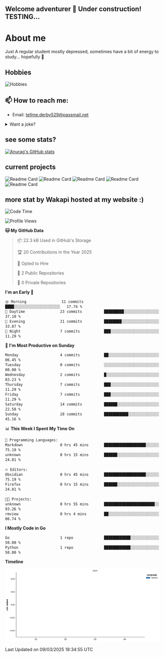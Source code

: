 ## Welcome adventurer 👋  Under construction!  TESTING...  

# About me
Just A regular student mostly depressed, sometimes have a bit of energy to study... hopefully 🥲
## Hobbies
 ![Hobbies](https://img.shields.io/badge/Hobbies-Reading%20|%20Tar%20|%20Gym%20|%20Cooking%20|%20Walk'nTalk-FF69B4?style=for-the-badge&color=red)

## 📫 How to reach me: 
-  Email: tellme.derby529@passmail.net
<details>
 
<summary>Want a joke?</summary>

<!-- Start of jokes card -->
Thanks to <img width="20" hight="20" alt="github_ABSphreak_profile_picture" src="https://github.com/ABSphreak.png">
</br>
<img width="2000" hight="2000" src="https://readme-jokes.vercel.app/api">
<!-- end of jokes card -->

</details>

## see some stats?
[![Anurag's GitHub stats](https://github-readme-stats.vercel.app/api?username=jstMW&theme=ambient_gradient)]()

## current projects 
![Readme Card](https://github-readme-stats.vercel.app/api/pin/?username=jstMW&repo=NoobyAPI&theme=ambient_gradient)
![Readme Card](https://github-readme-stats.vercel.app/api/pin/?username=jstMW&repo=newface&theme=ambient_gradient)
![Readme Card](https://github-readme-stats.vercel.app/api/pin/?username=jstMW&repo=newsoul&theme=ambient_gradient)
![Readme Card](https://github-readme-stats.vercel.app/api/pin/?username=jstMW&repo=tackleet&theme=ambient_gradient)
![Readme Card](https://github-readme-stats.vercel.app/api/pin/?username=jstMW&repo=waka-readme-stats&theme=ambient_gradient)



## more stat by Wakapi hosted at my website :)
<!--START_SECTION:waka-->
![Code Time](http://img.shields.io/badge/Code%20Time-37%20hrs%2044%20mins-blue)

![Profile Views](http://img.shields.io/badge/Profile%20Views-0-blue)

**🐱 My GitHub Data** 

> 📦 22.3 kB Used in GitHub's Storage 
 > 
> 🏆 20 Contributions in the Year 2025
 > 
> 💼 Opted to Hire
 > 
> 📜 2 Public Repositories 
 > 
> 🔑 0 Private Repositories 
 > 
**I'm an Early 🐤** 

```text
🌞 Morning                11 commits          ████░░░░░░░░░░░░░░░░░░░░░   17.74 % 
🌆 Daytime                23 commits          █████████░░░░░░░░░░░░░░░░   37.10 % 
🌃 Evening                21 commits          ████████░░░░░░░░░░░░░░░░░   33.87 % 
🌙 Night                  7 commits           ███░░░░░░░░░░░░░░░░░░░░░░   11.29 % 
```
📅 **I'm Most Productive on Sunday** 

```text
Monday                   4 commits           ██░░░░░░░░░░░░░░░░░░░░░░░   06.45 % 
Tuesday                  0 commits           ░░░░░░░░░░░░░░░░░░░░░░░░░   00.00 % 
Wednesday                2 commits           █░░░░░░░░░░░░░░░░░░░░░░░░   03.23 % 
Thursday                 7 commits           ███░░░░░░░░░░░░░░░░░░░░░░   11.29 % 
Friday                   7 commits           ███░░░░░░░░░░░░░░░░░░░░░░   11.29 % 
Saturday                 14 commits          ██████░░░░░░░░░░░░░░░░░░░   22.58 % 
Sunday                   28 commits          ███████████░░░░░░░░░░░░░░   45.16 % 
```


📊 **This Week I Spent My Time On** 

```text
💬 Programming Languages: 
Markdown                 0 hrs 45 mins       ███████████████████░░░░░░   75.19 % 
unknown                  0 hrs 15 mins       ██████░░░░░░░░░░░░░░░░░░░   24.81 % 

🔥 Editors: 
Obsidian                 0 hrs 45 mins       ███████████████████░░░░░░   75.19 % 
Firefox                  0 hrs 15 mins       ██████░░░░░░░░░░░░░░░░░░░   24.81 % 

🐱‍💻 Projects: 
unknown                  0 hrs 55 mins       ███████████████████████░░   93.26 % 
rmview                   0 hrs 4 mins        ██░░░░░░░░░░░░░░░░░░░░░░░   06.74 % 
```

**I Mostly Code in Go** 

```text
Go                       1 repo              ████████████░░░░░░░░░░░░░   50.00 % 
Python                   1 repo              ████████████░░░░░░░░░░░░░   50.00 % 
```



**Timeline**

![Lines of Code chart](https://raw.githubusercontent.com/jstMW/jstMW/main/assets/bar_graph.png)


 Last Updated on 09/03/2025 18:34:55 UTC
<!--END_SECTION:waka-->
